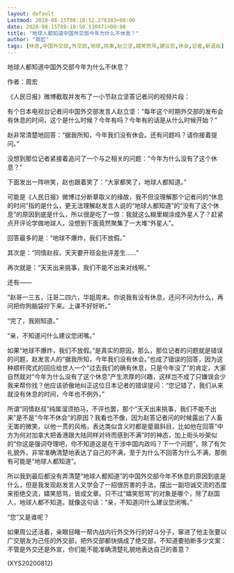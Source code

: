 ```yaml
---
layout: default
Lastmod: 2020-08-15T08:18:52.276383+00:00
date: 2020-08-15T08:18:50.530471+00:00
title: "地球人都知道中国外交部今年为什么不休息？"
author: "周宏"
tags: [休息,中国外交部,外交部,地球,挑事,赵立坚,嬉笑怒骂,建议您,休会,记者,新语丝]
---
```


地球人都知道中国外交部今年为什么不休息？

作者：周宏

《人民日报》微博截取并发布了一小节赵立坚答记者问的视频片段：

有个日本电视台记者问中国外交部发言人赵立坚：“每年这个时期外交部的发布会有休息的时间，这个是什么时候？今年有吗？今年有的话是从什么时候开始？”

赵非常清楚地回答：“据我所知，今年我们没有休会。还有问题吗？请你接着提问。”

没想到那位记者紧接着追问了一个与之相关的问题：“今年为什么没有了这个休息？”

下面发出一阵哄笑，赵也跟着笑了：“大家都笑了，地球人都知道。”

可能是《人民日报》微博过分断章取义的缘故，我不但没理解那个记者问的“休息的时间”指的是什么，更无法理解赵发言人说的“地球人都知道”的“没有了这个休息”的原因到底是什么，所以很是吃了一惊：我就这么糊里糊涂成外星人了？赶紧点开评论学做地球人，没想到下面竟然聚集了一大堆“外星人”。

回答最多的是：“地球不爆炸，我们不放假。”

其次是：“同情赵叔，天天要开班会批评差生……”

再次就是：“天天出来挑事，我们不能不出来对线啊。”

还有——

“赵哥一三五，汪哥二四六，华姐周末。你说我有没有休息，还问不问为什么，再问把你狗脑袋拧下来。上课不好好听。”

“完了，我刚知道。”

“亲，不知道问什么建议您闭嘴。”

如果“地球不爆炸，我们不放假。”是真实的原因，那么，那位记者的问题就是错误的问题，赵发言人的“据我所知，今年我们没有休会。”也成了错误的回答，因为这种顺杆爬式的回应给世人一个“过去我们的确有休息，只是今年没了”的肯定，大家自然就对“今年为什么没有了这个休息”产生浓厚的兴趣，这样岂不成了只嫌误会少我来帮你找？他应该骄傲地纠正这位日本记者的错误提问：“您记错了，我们从来就没有休息的时间，今年也不例外。”

所谓“同情赵叔”纯属溜须拍马，不评也罢，那个“天天出来挑事，我们不能不出来”是不是“今年不休会”的原因？我看也不像，因为赵答记者问的时候露出了人畜无害的微笑，以他一贯的风格，表达类似含义时都是蹙眉斜目，比如他在回答“中方为何对加拿大把香港跟大陆同样对待而感到不满”时的神态，加上街头吵架似的“你这是强词夺理吧，你不知道这是在干涉中国内政吗？下一个问题”，除了有欠礼貌外，非常准确清楚地表达了自己的不满，至于为什么不回答为什么不满，那倒有可能是“地球人都知道”。

所以我到最后都没有弄清楚“地球人都知道”的中国外交部今年不休息的原因到底是什么，但是我发现赵发言人又学会了一招很厉害的手法，摆出一副坦诚交流的态度来拒绝交流，嬉笑怒骂，皆成文章。只不过“嬉笑怒骂”的对象是哪个，除了赵国人，地球人都不知道。就像这句话：“亲，不知道问什么建议您闭嘴。”

“您”又是谁呢？

如果周公还活着，亲眼目睹一帮内战内行外交外行的好斗分子，窜进了他主张要以广交朋友为己任的外交部，把外交部都快搞成了绝交部，不知道要拍断多少文案：不管是外交还是外宣，你们能不能准确清楚礼貌地表达自己的善意？

(XYS20200812)

